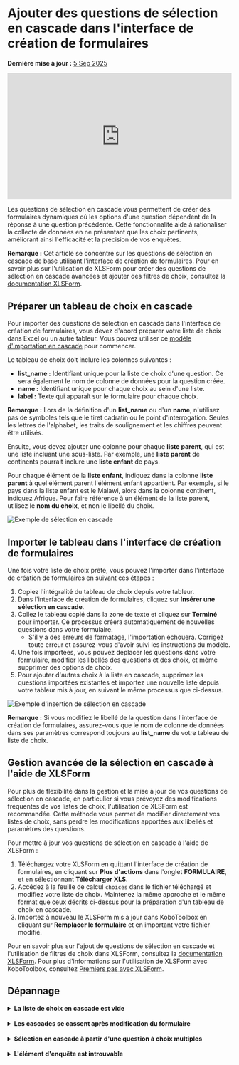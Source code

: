 # Ajouter des questions de sélection en cascade dans l'interface de création de formulaires
**Dernière mise à jour :** <a href="https://github.com/kobotoolbox/docs/blob/d3acfe1ff9024088d8786974939afa969289bf79/source/cascading_select.md" class="reference">5 Sep 2025</a>

<iframe src="https://www.youtube.com/embed/JDDNmErhV7o?si=S2k3G0sadiFJursu" style="width: 100%; aspect-ratio: 16 / 9; height: auto; border: 0;" title="YouTube video player" frameborder="0" allow="accelerometer; autoplay; clipboard-write; encrypted-media; gyroscope; picture-in-picture; web-share" allowfullscreen></iframe>

Les questions de sélection en cascade vous permettent de créer des formulaires dynamiques où les options d'une question dépendent de la réponse à une question précédente. Cette fonctionnalité aide à rationaliser la collecte de données en ne présentant que les choix pertinents, améliorant ainsi l'efficacité et la précision de vos enquêtes.

<p class="note">
  <strong>Remarque :</strong> Cet article se concentre sur les questions de sélection en cascade de base utilisant l'interface de création de formulaires. Pour en savoir plus sur l'utilisation de XLSForm pour créer des questions de sélection en cascade avancées et ajouter des filtres de choix, consultez la <a href="https://xlsform.org/en/#cascading-selects">documentation XLSForm</a>.
</p>

## Préparer un tableau de choix en cascade

Pour importer des questions de sélection en cascade dans l'interface de création de formulaires, vous devez d'abord préparer votre liste de choix dans Excel ou un autre tableur. Vous pouvez utiliser ce <a href="https://docs.google.com/spreadsheets/d/1C_uDOkjjbv5Kx3lyOY7ORwM-muW6BKVzdaPMB1X8-2A/edit?gid=0#gid=0">modèle d'importation en cascade</a> pour commencer.

Le tableau de choix doit inclure les colonnes suivantes :
- **list_name :** Identifiant unique pour la liste de choix d'une question. Ce sera également le nom de colonne de données pour la question créée.
- **name :** Identifiant unique pour chaque choix au sein d'une liste.
- **label :** Texte qui apparaît sur le formulaire pour chaque choix.

<p class="note">
  <strong>Remarque :</strong> Lors de la définition d'un <strong>list_name</strong> ou d'un <strong>name</strong>, n'utilisez pas de symboles tels que le tiret cadratin ou le point d'interrogation. Seules les lettres de l'alphabet, les traits de soulignement et les chiffres peuvent être utilisés.
</p>

Ensuite, vous devez ajouter une colonne pour chaque **liste parent**, qui est une liste incluant une sous-liste. Par exemple, une **liste parent** de continents pourrait inclure une **liste enfant** de pays.

Pour chaque élément de la **liste enfant**, indiquez dans la colonne **liste parent** à quel élément parent l'élément enfant appartient. Par exemple, si le pays dans la liste enfant est le Malawi, alors dans la colonne continent, indiquez Afrique. Pour faire référence à un élément de la liste parent, utilisez le **nom du choix**, et non le libellé du choix.

![Exemple de sélection en cascade](images/cascading_select/sample.png)

## Importer le tableau dans l'interface de création de formulaires

Une fois votre liste de choix prête, vous pouvez l'importer dans l'interface de création de formulaires en suivant ces étapes :
1. Copiez l'intégralité du tableau de choix depuis votre tableur.
2. Dans l'interface de création de formulaires, cliquez sur <i class="k-icon-cascading"></i> **Insérer une sélection en cascade**.
3. Collez le tableau copié dans la zone de texte et cliquez sur **Terminé** pour importer. Ce processus créera automatiquement de nouvelles questions dans votre formulaire.
    - S'il y a des erreurs de formatage, l'importation échouera. Corrigez toute erreur et assurez-vous d'avoir suivi les instructions du modèle.
4. Une fois importées, vous pouvez déplacer les questions dans votre formulaire, modifier les libellés des questions et des choix, et même supprimer des options de choix.
5. Pour ajouter d'autres choix à la liste en cascade, supprimez les questions importées existantes et importez une nouvelle liste depuis votre tableur mis à jour, en suivant le même processus que ci-dessus.

![Exemple d'insertion de sélection en cascade](images/cascading_select/insert_cascading_select.png)

<p class="note">
  <strong>Remarque :</strong> Si vous modifiez le libellé de la question dans l'interface de création de formulaires, assurez-vous que le nom de colonne de données dans ses paramètres correspond toujours au <strong>list_name</strong> de votre tableau de liste de choix.
</p>

## Gestion avancée de la sélection en cascade à l'aide de XLSForm

Pour plus de flexibilité dans la gestion et la mise à jour de vos questions de sélection en cascade, en particulier si vous prévoyez des modifications fréquentes de vos listes de choix, l'utilisation de XLSForm est recommandée. Cette méthode vous permet de modifier directement vos listes de choix, sans perdre les modifications apportées aux libellés et paramètres des questions.

Pour mettre à jour vos questions de sélection en cascade à l'aide de XLSForm :
1. Téléchargez votre XLSForm en quittant l'interface de création de formulaires, en cliquant sur <i class="k-icon-more"></i><strong>Plus d'actions</strong> dans l'onglet <strong>FORMULAIRE</strong>, et en sélectionnant <strong>Télécharger XLS</strong>.
2. Accédez à la feuille de calcul `choices` dans le fichier téléchargé et modifiez votre liste de choix. Maintenez la même approche et le même format que ceux décrits ci-dessus pour la préparation d'un tableau de choix en cascade.
3. Importez à nouveau le XLSForm mis à jour dans KoboToolbox en cliquant sur <strong>Remplacer le formulaire</strong> et en important votre fichier modifié.

<p class="note">
    Pour en savoir plus sur l'ajout de questions de sélection en cascade et l'utilisation de filtres de choix dans XLSForm, consultez la <a href="https://xlsform.org/en/#cascading-selects">documentation XLSForm</a>. Pour plus d'informations sur l'utilisation de XLSForm avec KoboToolbox, consultez <a href="getting_started_xlsform.html">Premiers pas avec XLSForm</a>. 
</p>

## Dépannage
<details>
<summary><strong>La liste de choix en cascade est vide</strong></summary>
Si la liste de choix pour la question enfant est vide, la liste enfant ne trouve pas de correspondance dans la liste parent. Vérifiez que les noms de choix ne contiennent aucun symbole (lettres, chiffres ou traits de soulignement uniquement) et que chaque option parent a au moins un enfant lié.
</details>
<br>
<details>
<summary><strong>Les cascades se cassent après modification du formulaire</strong></summary>
Renommer une question ou modifier des listes de choix peut changer le code backend sur lequel la cascade repose. Lors du renommage d'une question, assurez-vous que le <strong>nom de colonne de données</strong> reste identique au <strong>list_name</strong> correspondant. Pour des modifications importantes de listes de choix, reconstruisez la cascade à partir de zéro ou téléchargez le XLSForm, effectuez vos modifications là-bas, puis importez-le à nouveau.
</details>
<br>
<details>
<summary><strong>Sélection en cascade à partir d'une question à choix multiples</strong></summary>
La fonctionnalité de sélection en cascade dans l'interface de création de formulaires est conçue uniquement pour les questions <strong>Sélection unique</strong>. Construire une cascade qui commence à partir d'une question <strong>Sélection multiple</strong> nécessite l'utilisation de XLSForm. 
Pour en savoir plus sur la sélection en cascade avancée à l'aide de XLSForm, consultez la <a href="https://xlsform.org/en/#cascading-selects">documentation XLSForm</a>.
</details>
<br>
<details>
<summary><strong>L'élément d'enquête est introuvable</strong></summary>
Une erreur indiquant qu'un élément d'enquête est introuvable signifie généralement que le code interne ne correspond pas aux attentes de la cascade. Pour corriger cela, ouvrez les paramètres de la question, localisez le <strong>nom de colonne de données</strong> et rétablissez-le à sa valeur d'origine (qui devrait correspondre au <strong>list_name</strong> correspondant) avant de redéployer votre formulaire.
</details>